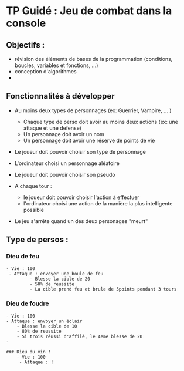 # TP Guidé : Jeu de combat dans la console

## Objectifs : 

- révision des éléments de bases de la programmation (conditions, boucles, variables et fonctions, ...)
- conception d'algorithmes
- 

## Fonctionnalités à développer

- Au moins deux types de personnages (ex: Guerrier, Vampire, ... )
  - Chaque type de perso doit avoir au moins deux actions (ex: une attaque et une defense)
  - Un personnage doit avoir un nom
  - Un personnage doit avoir une réserve de points de vie

- Le joueur doit pouvoir choisir son type de personnage
- L'ordinateur choisi un personnage aléatoire
- Le joueur doit pouvoir choisir son pseudo

- A chaque tour : 
  - le joueur doit pouvoir choisir l'action à effectuer
  - l'ordinateur choisi une action de la manière la plus intelligente possible

- Le jeu s'arrête quand un des deux personages "meurt"


 ## Type de persos :
  
 ### Dieu de feu 
    - Vie : 100
     - Attaque : envoyer une boule de feu
             - Blesse la cible de 20
             - 50% de reussite
             - La cible prend feu et brule de 5points pendant 3 tours
     
 ### Dieu de foudre  
    - Vie : 100
    - Attaque : envoyer un éclair
        - Blesse la cible de 10
        - 80% de reussite
        - Si trois réussi d'affilé, le 4eme blesse de 20
    - 
    
    ### Dieu du vin ! 
        - Vie : 100
         - Attaque : !